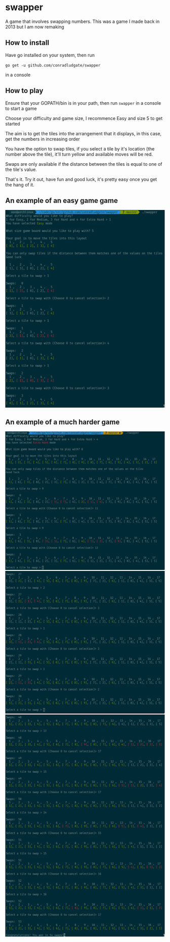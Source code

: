 # swapper
A game that involves swapping numbers. This was a game I made back in 2013 but I am now remaking

## How to install
Have go installed on your system, then run

`go get -u github.com/conradludgate/swapper`

in a console

## How to play
Ensure that your GOPATH/bin is in your path, then run 
`swapper` in a console to start a game

Choose your difficulty and game size, I recommence Easy and size 5 to get started

The aim is to get the tiles into the arrangement that it displays, in this case, 
get the numbers in increasing order

You have the option to swap tiles, if you select a tile by it's location (the number above the tile), it'll turn yellow and available moves will be red.

Swaps are only available if the distance between the tiles is equal to one of the tile's value.

That's it. Try it out, have fun and good luck, it's pretty easy once you get the hang of it.

## An example of an easy game game
![easy-5](/screenshots/easy-5.png)

## An example of a much harder game
![extra-hard-8-0](/screenshots/extra-hard-8-0.png)
![extra-hard-8-1](/screenshots/extra-hard-8-1.png)
![extra-hard-8-2](/screenshots/extra-hard-8-2.png)